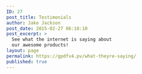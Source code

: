 ```yaml
---
ID: 27
post_title: Testimonials
author: Jake Jackson
post_date: 2015-02-27 06:18:10
post_excerpt: >
  See what the internet is saying about
  our awesome products!
layout: page
permalink: https://gpdfv4.pv/what-theyre-saying/
published: true
---
```

